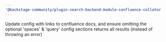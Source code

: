 ```yaml
---
'@backstage-community/plugin-search-backend-module-confluence-collator': patch
---
```


Update config with links to confluence docs, and ensure omitting the optional 'spaces' & 'query' config sections returns all results (instead of throwing an error)
